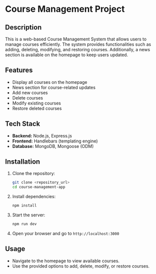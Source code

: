 # Course Management Project

## Description

This is a web-based Course Management System that allows users to manage courses efficiently. The system provides functionalities such as adding, deleting, modifying, and restoring courses. Additionally, a news section is available on the homepage to keep users updated.

## Features

- Display all courses on the homepage
- News section for course-related updates
- Add new courses
- Delete courses
- Modify existing courses
- Restore deleted courses

## Tech Stack

- **Backend:** Node.js, Express.js
- **Frontend:** Handlebars (templating engine)
- **Database:** MongoDB, Mongoose (ODM)

## Installation

1. Clone the repository:
   ```bash
   git clone <repository_url>
   cd course-management-app
   ```
2. Install dependencies:
   ```bash
   npm install
   ```
3. Start the server:
   ```bash
   npm run dev
   ```
4. Open your browser and go to `http://localhost:3000`

## Usage

- Navigate to the homepage to view available courses.
- Use the provided options to add, delete, modify, or restore courses.
